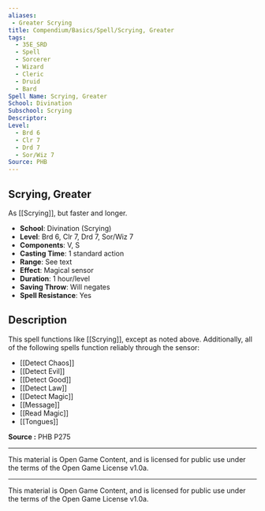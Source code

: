 ```yaml
---
aliases:
 - Greater Scrying  
title: Compendium/Basics/Spell/Scrying, Greater  
tags:  
  - 35E_SRD  
  - Spell  
  - Sorcerer  
  - Wizard  
  - Cleric  
  - Druid  
  - Bard  
Spell Name: Scrying, Greater  
School: Divination  
Subschool: Scrying  
Descriptor:  
Level:  
  - Brd 6  
  - Clr 7  
  - Drd 7  
  - Sor/Wiz 7  
Source: PHB  
---
```


## Scrying, Greater

As [[Scrying]], but faster and longer.

- **School**: Divination (Scrying)  
- **Level**: Brd 6, Clr 7, Drd 7, Sor/Wiz 7  
- **Components**: V, S  
- **Casting Time**: 1 standard action  
- **Range**: See text  
- **Effect**: Magical sensor  
- **Duration**: 1 hour/level  
- **Saving Throw**: Will negates  
- **Spell Resistance**: Yes  

## Description

This spell functions like [[Scrying]], except as noted above. Additionally, all of the following spells function reliably through the sensor:

- [[Detect Chaos]]  
- [[Detect Evil]]  
- [[Detect Good]]  
- [[Detect Law]]  
- [[Detect Magic]]  
- [[Message]]  
- [[Read Magic]]  
- [[Tongues]]


**Source :** PHB P275

---

This material is Open Game Content, and is licensed for public use under  
the terms of the Open Game License v1.0a.

---

This material is Open Game Content, and is licensed for public use under the terms of the Open Game License v1.0a.
